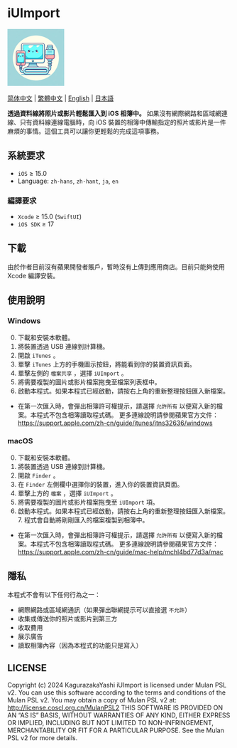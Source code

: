 # iUImport

![Icon](icon.png)

[简体中文](README.md) | [繁體中文](README.zh-hant.md) | [English](README.en.md) | [日本語](README.ja.md)

**透過資料線將照片或影片輕鬆匯入到 iOS 相簿中。**
如果沒有網際網路和區域網連線、只有資料線連線電腦時，向 iOS 裝置的相簿中傳輸指定的照片或影片是一件麻煩的事情。這個工具可以讓你更輕鬆的完成這項事務。

## 系統要求

- `iOS` ≥ 15.0
- Language: `zh-hans`, `zh-hant`, `ja`, `en`

### 編譯要求

- `Xcode` ≥ 15.0 (`SwiftUI`)
- `iOS SDK` ≥ 17

## 下載

由於作者目前沒有蘋果開發者賬戶，暫時沒有上傳到應用商店。目前只能夠使用 Xcode 編譯安裝。

## 使用說明

### Windows

0. 下載和安裝本軟體。
1. 將裝置透過 USB 連線到計算機。
2. 開啟 `iTunes` 。
3. 單擊 `iTunes` 上方的手機圖示按鈕，將能看到你的裝置資訊頁面。
4. 單擊左側的 `檔案共享` ，選擇 `iUImport` 。
5. 將需要複製的圖片或影片檔案拖曳至檔案列表框中。
6. 啟動本程式。如果本程式已經啟動，請按右上角的重新整理按鈕匯入新檔案。

- 在第一次匯入時，會彈出相簿許可權提示，請選擇 `允許所有` 以便寫入新的檔案。本程式不包含相簿讀取程式碼。
更多連線說明請參閱蘋果官方文件： <https://support.apple.com/zh-cn/guide/itunes/itns32636/windows>

### macOS

0. 下載和安裝本軟體。
1. 將裝置透過 USB 連線到計算機。
2. 開啟 `Finder` 。
3. 在 `Finder` 左側欄中選擇你的裝置，進入你的裝置資訊頁面。
4. 單擊上方的 `檔案` ，選擇 `iUImport` 。
5. 將需要複製的圖片或影片檔案拖曳至 `iUImport` 項。
6. 啟動本程式。如果本程式已經啟動，請按右上角的重新整理按鈕匯入新檔案。 7. 程式會自動將剛剛匯入的檔案複製到相簿中。

- 在第一次匯入時，會彈出相簿許可權提示，請選擇 `允許所有` 以便寫入新的檔案。本程式不包含相簿讀取程式碼。
更多連線說明請參閱蘋果官方文件： <https://support.apple.com/zh-cn/guide/mac-help/mchl4bd77d3a/mac>

## 隱私

本程式不會有以下任何行為之一：

- 網際網路或區域網通訊（如果彈出聯網提示可以直接選 `不允許`）
- 收集或傳送你的照片或影片到第三方
- 收取費用
- 展示廣告
- 讀取相簿內容（因為本程式的功能只是寫入）

## LICENSE

Copyright (c) 2024 KagurazakaYashi iUImport is licensed under Mulan PSL v2. You can use this software according to the terms and conditions of the Mulan PSL v2. You may obtain a copy of Mulan PSL v2 at: http://license.coscl.org.cn/MulanPSL2 THIS SOFTWARE IS PROVIDED ON AN “AS IS” BASIS, WITHOUT WARRANTIES OF ANY KIND, EITHER EXPRESS OR IMPLIED, INCLUDING BUT NOT LIMITED TO NON-INFRINGEMENT, MERCHANTABILITY OR FIT FOR A PARTICULAR PURPOSE. See the Mulan PSL v2 for more details.
